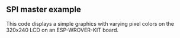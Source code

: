 ## SPI master example

This code displays a simple graphics with varying pixel colors on the 
320x240 LCD on an ESP-WROVER-KIT board.

